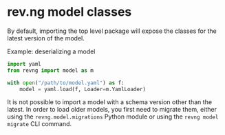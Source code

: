 # rev.ng model classes

By default, importing the top level package will expose the classes for the latest version of the model.

Example: deserializing a model

```python
import yaml
from revng import model as m

with open("/path/to/model.yaml") as f:
    model = yaml.load(f, Loader=m.YamlLoader)
```

It is not possible to import a model with a schema version other than the latest. In order to load older models, you first need to migrate them, either using the `revng.model.migrations` Python module or using the `revng model migrate` CLI command.
